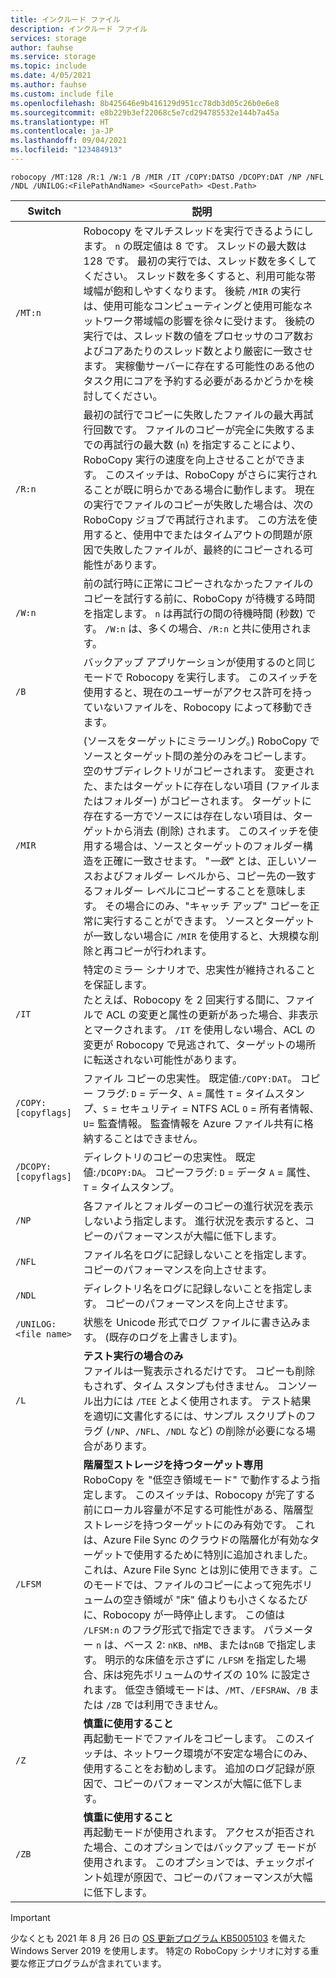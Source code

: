 ```yaml
---
title: インクルード ファイル
description: インクルード ファイル
services: storage
author: fauhse
ms.service: storage
ms.topic: include
ms.date: 4/05/2021
ms.author: fauhse
ms.custom: include file
ms.openlocfilehash: 8b425646e9b416129d951cc78db3d05c26b0e6e8
ms.sourcegitcommit: e8b229b3ef22068c5e7cd294785532e144b7a45a
ms.translationtype: HT
ms.contentlocale: ja-JP
ms.lasthandoff: 09/04/2021
ms.locfileid: "123484913"
---
```

```console
robocopy /MT:128 /R:1 /W:1 /B /MIR /IT /COPY:DATSO /DCOPY:DAT /NP /NFL /NDL /UNILOG:<FilePathAndName> <SourcePath> <Dest.Path> 
```

| Switch                | 説明 |
|-----------------------|---------|
| `/MT:n`               | Robocopy をマルチスレッドを実行できるようにします。 `n` の既定値は 8 です。 スレッドの最大数は 128 です。 最初の実行では、スレッド数を多くしてください。 スレッド数を多くすると、利用可能な帯域幅が飽和しやすくなります。 後続 `/MIR` の実行は、使用可能なコンピューティングと使用可能なネットワーク帯域幅の影響を徐々に受けます。 後続の実行では、スレッド数の値をプロセッサのコア数およびコアあたりのスレッド数とより厳密に一致させます。 実稼働サーバーに存在する可能性のある他のタスク用にコアを予約する必要があるかどうかを検討してください。 |
| `/R:n`                | 最初の試行でコピーに失敗したファイルの最大再試行回数です。 ファイルのコピーが完全に失敗するまでの再試行の最大数 (`n`) を指定することにより、RoboCopy 実行の速度を向上させることができます。 このスイッチは、RoboCopy がさらに実行されることが既に明らかである場合に動作します。 現在の実行でファイルのコピーが失敗した場合は、次の RoboCopy ジョブで再試行されます。 この方法を使用すると、使用中でまたはタイムアウトの問題が原因で失敗したファイルが、最終的にコピーされる可能性があります。 |
| `/W:n`                | 前の試行時に正常にコピーされなかったファイルのコピーを試行する前に、RoboCopy が待機する時間を指定します。 `n` は再試行の間の待機時間 (秒数) です。 `/W:n` は、多くの場合、`/R:n` と共に使用されます。 |
| `/B`                  | バックアップ アプリケーションが使用するのと同じモードで Robocopy を実行します。 このスイッチを使用すると、現在のユーザーがアクセス許可を持っていないファイルを、Robocopy によって移動できます。 |
| `/MIR`                | (ソースをターゲットにミラーリング。) RoboCopy でソースとターゲット間の差分のみをコピーします。 空のサブディレクトリがコピーされます。 変更された、またはターゲットに存在しない項目 (ファイルまたはフォルダー) がコピーされます。 ターゲットに存在する一方でソースには存在しない項目は、ターゲットから消去 (削除) されます。 このスイッチを使用する場合は、ソースとターゲットのフォルダー構造を正確に一致させます。 "*一致*" とは、正しいソースおよびフォルダー レベルから、コピー先の一致するフォルダー レベルにコピーすることを意味します。 その場合にのみ、"キャッチ アップ" コピーを正常に実行することができます。 ソースとターゲットが一致しない場合に `/MIR` を使用すると、大規模な削除と再コピーが行われます。 |
| `/IT`                 | 特定のミラー シナリオで、忠実性が維持されることを保証します。 </br>たとえば、Robocopy を 2 回実行する間に、ファイルで ACL の変更と属性の更新があった場合、非表示とマークされます。 `/IT` を使用しない場合、ACL の変更が Robocopy で見逃されて、ターゲットの場所に転送されない可能性があります。 |
|`/COPY:[copyflags]`    | ファイル コピーの忠実性。 既定値:`/COPY:DAT`。 コピー フラグ: `D` = データ、`A` = 属性 `T` = タイムスタンプ、`S` = セキュリティ = NTFS ACL `O` = 所有者情報、`U`= <u></u>監査情報。 監査情報を Azure ファイル共有に格納することはできません。 |
| `/DCOPY:[copyflags]`  | ディレクトリのコピーの忠実性。 既定値:`/DCOPY:DA`。 コピーフラグ: `D` = データ `A` = 属性、`T` = タイムスタンプ。 |
| `/NP`                 | 各ファイルとフォルダーのコピーの進行状況を表示しないよう指定します。 進行状況を表示すると、コピーのパフォーマンスが大幅に低下します。 |
| `/NFL`                | ファイル名をログに記録しないことを指定します。 コピーのパフォーマンスを向上させます。 |
| `/NDL`                | ディレクトリ名をログに記録しないことを指定します。 コピーのパフォーマンスを向上させます。 |
| `/UNILOG:<file name>` | 状態を Unicode 形式でログ ファイルに書き込みます。 (既存のログを上書きします)。 |
| `/L`                  | **テスト実行の場合のみ** </br> ファイルは一覧表示されるだけです。 コピーも削除もされず、タイム スタンプも付きません。 コンソール出力には `/TEE` とよく使用されます。 テスト結果を適切に文書化するには、サンプル スクリプトのフラグ (`/NP`、`/NFL`、`/NDL` など) の削除が必要になる場合があります。 |
| `/LFSM`               | **階層型ストレージを持つターゲット専用** </br>RoboCopy を "低空き領域モード" で動作するよう指定します。 このスイッチは、Robocopy が完了する前にローカル容量が不足する可能性がある、階層型ストレージを持つターゲットにのみ有効です。 これは、Azure File Sync のクラウドの階層化が有効なターゲットで使用するために特別に追加されました。 これは、Azure File Sync とは別に使用できます。このモードでは、ファイルのコピーによって宛先ボリュームの空き領域が "床" 値よりも小さくなるたびに、Robocopy が一時停止します。 この値は `/LFSM:n` のフラグ形式で指定できます。 パラメーター `n` は、ベース 2: `nKB`、`nMB`、または`nGB` で指定します。 明示的な床値を示さずに `/LFSM` を指定した場合、床は宛先ボリュームのサイズの 10% に設定されます。 低空き領域モードは、`/MT`、`/EFSRAW`、`/B` または `/ZB` では利用できません。 |
| `/Z`                  | **慎重に使用すること** </br>再起動モードでファイルをコピーします。 このスイッチは、ネットワーク環境が不安定な場合にのみ、使用することをお勧めします。 追加のログ記録が原因で、コピーのパフォーマンスが大幅に低下します。 |
| `/ZB`                 | **慎重に使用すること** </br>再起動モードが使用されます。 アクセスが拒否された場合、このオプションではバックアップ モードが使用されます。 このオプションでは、チェックポイント処理が原因で、コピーのパフォーマンスが大幅に低下します。 |

> [!IMPORTANT]
> 少なくとも 2021 年 8 月 26 日の [OS 更新プログラム KB5005103](https://support.microsoft.com/topic/august-26-2021-kb5005103-os-build-18363-1766-preview-4e23362c-5e43-4d8f-95e5-9fdade60605f) を備えた Windows Server 2019 を使用します。 特定の RoboCopy シナリオに対する重要な修正プログラムが含まれています。
